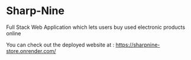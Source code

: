 # Sharp-Nine

Full Stack Web Application which lets users buy used electronic products online

You can check out the deployed website at : https://sharpnine-store.onrender.com/
